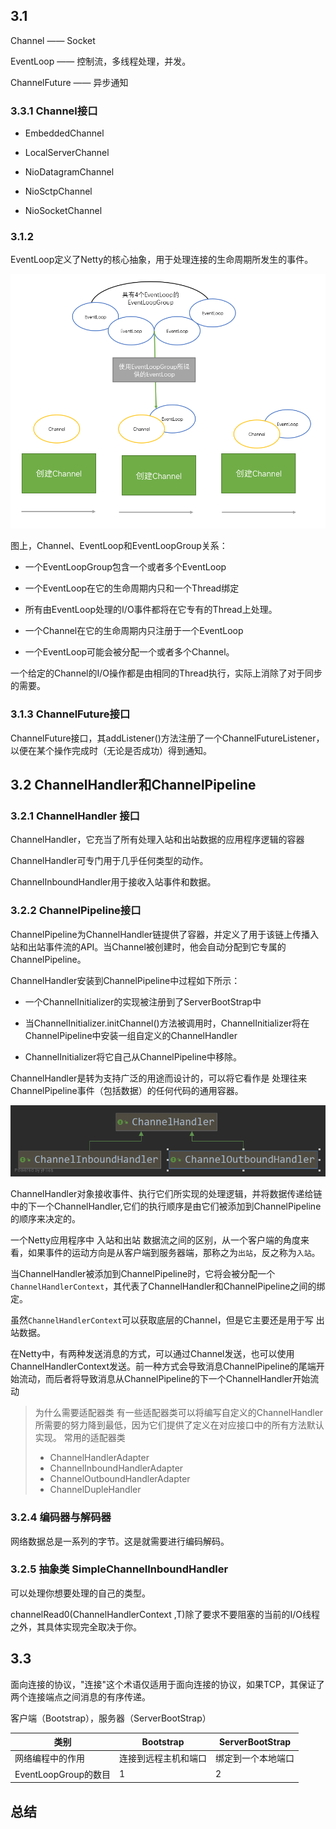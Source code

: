 ## 3.1

Channel —— Socket

EventLoop —— 控制流，多线程处理，并发。

ChannelFuture —— 异步通知

### 3.3.1 Channel接口

* EmbeddedChannel

* LocalServerChannel

* NioDatagramChannel

* NioSctpChannel

* NioSocketChannel

### 3.1.2

EventLoop定义了Netty的核心抽象，用于处理连接的生命周期所发生的事件。

![](images/EventLoop_interface.png)

图上，Channel、EventLoop和EventLoopGroup关系：

* 一个EventLoopGroup包含一个或者多个EventLoop

* 一个EventLoop在它的生命周期内只和一个Thread绑定

* 所有由EventLoop处理的I/O事件都将在它专有的Thread上处理。

* 一个Channel在它的生命周期内只注册于一个EventLoop

* 一个EventLoop可能会被分配一个或者多个Channel。

一个给定的Channel的I/O操作都是由相同的Thread执行，实际上消除了对于同步的需要。

### 3.1.3 ChannelFuture接口

ChannelFuture接口，其addListener()方法注册了一个ChannelFutureListener，以便在某个操作完成时（无论是否成功）得到通知。

## 3.2 ChannelHandler和ChannelPipeline

### 3.2.1 ChannelHandler 接口

ChannelHandler，它充当了所有处理入站和出站数据的应用程序逻辑的容器

ChannelHandler可专门用于几乎任何类型的动作。

ChannelInboundHandler用于接收入站事件和数据。

### 3.2.2 ChannelPipeline接口

ChannelPipeline为ChannelHandler链提供了容器，并定义了用于该链上传播入站和出站事件流的API。当Channel被创建时，他会自动分配到它专属的ChannelPipeline。

ChannelHandler安装到ChannelPipeline中过程如下所示：

* 一个ChannelInitializer的实现被注册到了ServerBootStrap中

* 当ChannelInitializer.initChannel()方法被调用时，ChannelInitializer将在ChannelPipeline中安装一组自定义的ChannelHandler

* ChannelInitializer将它自己从ChannelPipeline中移除。

ChannelHandler是转为支持广泛的用途而设计的，可以将它看作是 处理往来ChannelPipeline事件（包括数据）的任何代码的通用容器。

![](images/ChannelHandler_interface.png)

ChannelHandler对象接收事件、执行它们所实现的处理逻辑，并将数据传递给链中的下一个ChannelHandler,它们的执行顺序是由它们被添加到ChannelPipeline的顺序来决定的。

一个Netty应用程序中 入站和出站 数据流之间的区别，从一个客户端的角度来看，如果事件的运动方向是从客户端到服务器端，那称之为`出站`，反之称为`入站`。

当ChannelHandler被添加到ChannelPipeline时，它将会被分配一个`ChannelHandlerContext`，其代表了ChannelHandler和ChannelPipeline之间的绑定。

虽然`ChannelHandlerContext`可以获取底层的Channel，但是它主要还是用于写 出站数据。

在Netty中，有两种发送消息的方式，可以通过Channel发送，也可以使用ChannelHandlerContext发送。前一种方式会导致消息ChannelPipeline的尾端开始流动，而后者将导致消息从ChannelPipeline的下一个ChannelHandler开始流动 

> 为什么需要适配器类 
> 有一些适配器类可以将编写自定义的ChannelHandler所需要的努力降到最低，因为它们提供了定义在对应接口中的所有方法默认实现。
> 常用的适配器类
> * ChannelHandlerAdapter
> * ChannelInboundHandlerAdapter
> * ChannelOutboundHandlerAdapter
> * ChannelDupleHandler

### 3.2.4 编码器与解码器

网络数据总是一系列的字节。这是就需要进行编码解码。

### 3.2.5 抽象类 SimpleChannelInboundHandler

可以处理你想要处理的自己的<T>类型。

channelRead0(ChannelHandlerContext ,T)除了要求不要阻塞的当前的I/O线程之外，其具体实现完全取决于你。

## 3.3

面向连接的协议，"连接"这个术语仅适用于面向连接的协议，如果TCP，其保证了两个连接端点之间消息的有序传递。

客户端（Bootstrap），服务器（ServerBootStrap）

| 类别                 | Bootstrap            | ServerBootStrap    |
| -------------------- | -------------------- | ------------------ |
| 网络编程中的作用     | 连接到远程主机和端口 | 绑定到一个本地端口 |
| EventLoopGroup的数目 | 1                    | 2                  |

## 总结


